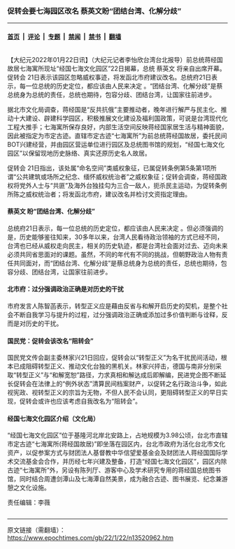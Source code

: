 ### 促转会要七海园区改名 蔡英文盼“团结台湾、化解分歧”

---

#### [首页](../../../..?n13520962) &nbsp;|&nbsp; [评论](../../../../../epoch-comment?n13520962) &nbsp;|&nbsp; [专题](../../../../../epoch-special?n13520962) &nbsp;|&nbsp; [禁闻](../../../../../epoch-news?n13520962) &nbsp;|&nbsp; [禁书](../../../../../books?n13520962) &nbsp;|&nbsp; [翻墙](https://github.com/gfw-breaker/nogfw/blob/master/README.md?n13520962)


<div class="column" id="artbody" itemprop="articleBody">
 <!-- article content begin -->
 <p>
  【大纪元2022年01月22日讯】（大纪元记者李怡欣台湾台北报导）前总统蒋经国故居七海寓所现址“经国七海文化园区”22日揭幕，总统
  <ok href="https://www.epochtimes.com/gb/tag/%E8%94%A1%E8%8B%B1%E6%96%87.html">
   蔡英文
  </ok>
  将亲自出席开幕。
  <ok href="https://www.epochtimes.com/gb/tag/%E4%BF%83%E8%BD%AC%E4%BC%9A.html">
   促转会
  </ok>
  21日表示该园区忽略威权事迹，将发函北市府建议改名。总统府21日表示，每一位总统的历史定位，都应该由人民来决定 。“团结台湾、化解分歧”是蔡总统身为总统的责任，总统也期待，包容分歧、团结台湾，让国家往前进步。
 </p>
 <p>
  据北市文化局调查，蒋经国是“反共抗俄”主要推动者，晚年进行解严与民主化、推动十大建设、辟建科学园区，积极推展文化建设及福利国政策，可说是台湾现代化工程大推手；七海寓所保存良好，内部生活空间反映蒋经国家居生活与精神面貌，因此被指定为市定古迹。直辖市定古迹“七海寓所”为前总统蒋经国故居，委托民间BOT兴建经营，并由园区营运单位进行园区及总统图书馆的规划，“经国七海文化园区”以保留现地历史脉络、真实还原历史名人故居。
 </p>
 <p>
  <ok href="https://www.epochtimes.com/gb/tag/%E4%BF%83%E8%BD%AC%E4%BC%9A.html">
   促转会
  </ok>
  21日指出，该处属“命名空间”类威权象征，已属促转条例第5条第1项所谓“公共建筑或场所之纪念、缅怀威权统治者”之威权象征；促转会调查，蒋经国政权将党外人士与“共匪”及海外台独挂勾为三合一敌人，扼杀民主运动，为促转条例所陈之威权统治者；将发函北市府，建议改名并检讨文资指定理由。
 </p>
 <h4>
  <ok href="https://www.epochtimes.com/gb/tag/%E8%94%A1%E8%8B%B1%E6%96%87.html">
   蔡英文
  </ok>
  盼“团结台湾、化解分歧”
 </h4>
 <p>
  总统府21日表示，每一位总统的历史定位，都应该由人民来决定 。但必须强调的是，历史能够鉴往知来，30多年以来，台湾人民看待政治领袖的方式已经不同，台湾也已经从威权走向民主，相关的历史轨迹，都是台湾社会面对过去、迈向未来必须共同省思面对的课题。虽然，不同的年代有不同的挑战，但朝野政治人物有责任共同面对，而“团结台湾、化解分歧”是蔡总统身为总统的责任，总统也期待，包容分歧、团结台湾，让国家往前进步。
 </p>
 <h4>
  北市府：过分强调政治正确是对历史的干扰
 </h4>
 <p>
  市府发言人陈智菡表示，转型正义应是藉由反省与和解开启历史的契机，是整个社会不断自我学习与提升的过程，过分强调政治正确或添加过多价值判断与诠释，反而是对历史的干扰。
 </p>
 <h4>
  国民党：促转会该改名“阻转会”
 </h4>
 <p>
  国民党文传会副主委林家兴21日回应，促转会以“转型正义”为名干扰民间活动，根本已成阻碍转型正义、推动文化台独的黑机关。林家兴抨击，德国与南非分别采取“转型正义”与“和解宽恕”路径，力求真相和解达成后即解编，民进党企图不断延长促转会在法律上的“例外状态”清算民间档案财产，以促转之名行政治斗争，如此视宪政、视转型正义的宗旨为无物，不但人民不会认同，更阻碍转型正义的早日实现，促转会或许也应该考虑自我改名为“阻转会”。
 </p>
 <h4>
  经国七海文化园区介绍（文化局）
 </h4>
 <p>
  “经国七海文化园区”位于基隆河北岸北安路上，占地规模为3.98公顷，台北市直辖市定古迹“七海寓所(蒋经国故居)”即坐落在园区内，台北市政府为活化台北市文化资产，以促参案方式与财团法人基督教中华信望爱基金会及财团法人蒋经国国际学术交流基金会合作，并历经七年兴建及整备，打造“经国七海文化园区”，园区内除古迹“七海寓所”外，另设有陈列厅、游客中心及学术研究专用的蒋经国总统图书馆，同时结合周遭剑潭山及七海潭自然美景，成为融合古迹、图书展览、纪念兼游憩之文化设施。
 </p>
 <p>
  责任编辑：李薇
 </p>
 <!-- article content end -->
</div>


---

原文链接（需翻墙）：https://www.epochtimes.com/gb/22/1/22/n13520962.htm